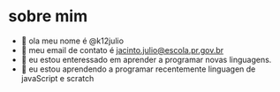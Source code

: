 # sobre mim

- 👋 ola meu nome é @k12julio
- 📧 meu email de contato é jacinto.julio@escola.pr.gov.br
- 👀 eu estou enteressado em aprender a programar novas linguagens.
- 🌱 eu estou aprendendo a programar recentemente linguagen de javaScript e scratch  


